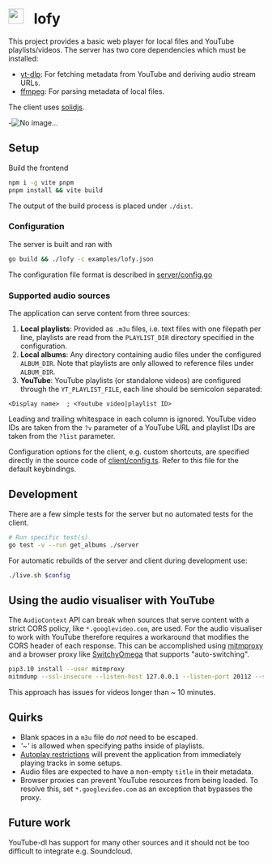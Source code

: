 # <img width=30px height=30px src="https://i.imgur.com/4OCZymB.png">&nbsp;&nbsp; lofy
This project provides a basic web player for local files and YouTube playlists/videos.
The server has two core dependencies which must be installed:
* [yt-dlp](https://github.com/yt-dlp/yt-dlp): For fetching metadata from YouTube and deriving audio stream URLs.
* [ffmpeg](https://ffmpeg.org/): For parsing metadata of local files.

The client uses [solidjs](https://www.solidjs.com/).

-![No image...](https://i.imgur.com/S7F5MPF.gif)

## Setup
Build the frontend
```bash
npm i -g vite pnpm
pnpm install && vite build
```
The output of the build process is placed under `./dist`.

### Configuration
The server is built and ran with
```bash
go build && ./lofy -c examples/lofy.json
```
The configuration file format is described in [server/config.go](
/server/config.go)

### Supported audio sources
The application can serve content from three sources:

1. __Local playlists__: Provided as `.m3u` files, i.e. text files with one filepath per line, playlists are read from the `PLAYLIST_DIR` directory specified in the configuration.
2. __Local albums__: Any directory containing audio files under the configured `ALBUM_DIR`. Note that playlists are only allowed to reference files under `ALBUM_DIR`.
3. __YouTube__: YouTube playlists (or standalone videos) are configured through the `YT_PLAYLIST_FILE`, each line should be semicolon separated:
```
<Display name>  ; <Youtube video|playlist ID>
```

Leading and trailing whitespace in each column is ignored. YouTube video IDs
are taken from the `?v` parameter of a YouTube URL and playlist
IDs are taken from the `?list` parameter.

Configuration options for the client, e.g. custom shortcuts, are specified
directly in the source code of [client/config.ts](/client/config.ts).
Refer to this file for the default keybindings.

## Development
There are a few simple tests for the server but no automated tests for the
client.
```bash
# Run specific test(s)
go test -v --run get_albums ./server
```
For automatic rebuilds of the server and client during development use:
```bash
./live.sh $config
```

## Using the audio visualiser with YouTube
The `AudioContext` API can break when sources that serve content with a strict CORS policy, like `*.googlevideo.com`, are used.
For the audio visualiser to work with YouTube therefore requires a workaround that modifies the CORS header of each response.
This can be accomplished using [mitmproxy](https://github.com/mitmproxy/mitmproxy) and a browser proxy like [SwitchyOmega](https://github.com/FelisCatus/SwitchyOmega) that supports "auto-switching".

```bash
pip3.10 install --user mitmproxy
mitmdump --ssl-insecure --listen-host 127.0.0.1 --listen-port 20112 --scripts cors.py "~d googlevideo.com"
```

This approach has issues for videos longer than ~ 10 minutes.

## Quirks
* Blank spaces in a `m3u` file do _not_ need to be escaped.
* _'~'_ is allowed when specifying paths inside of playlists.
* [Autoplay restrictions](https://developer.mozilla.org/en-US/docs/Web/Media/Autoplay_guide#autoplay_availability) will prevent the application from immediately playing tracks in some setups.
* Audio files are expected to have a non-empty `title` in their metadata.
* Browser proxies can prevent YouTube resources from being loaded. To resolve this, set `*.googlevideo.com` as an exception that bypasses the proxy.

## Future work
YouTube-dl has support for many other sources and it should not be too difficult
to integrate e.g. Soundcloud.

